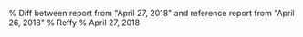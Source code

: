 % Diff between report from "April 27, 2018" and reference report from "April 26, 2018"
% Reffy
% April 27, 2018

